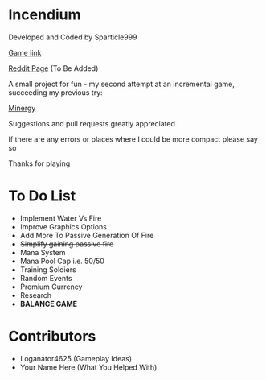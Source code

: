 # Incendium

Developed and Coded by Sparticle999

[Game link](http://sparticle999.github.io/Incendium/)

[Reddit Page]() (To Be Added)

A small project for fun - my second attempt at an incremental game, succeeding my previous try:

[Minergy](http://sparticle999.github.io/Minergy/)

Suggestions and pull requests greatly appreciated

If there are any errors or places where I could be more compact please say so

Thanks for playing

# To Do List

- Implement Water Vs Fire
- Improve Graphics Options
- Add More To Passive Generation Of Fire
- ~~Simplify gaining passive fire~~
- Mana System
- Mana Pool Cap i.e. 50/50
- Training Soldiers
- Random Events
- Premium Currency
- Research
- **BALANCE GAME**

# Contributors
- Loganator4625 (Gameplay Ideas)
- Your Name Here (What You Helped With)
